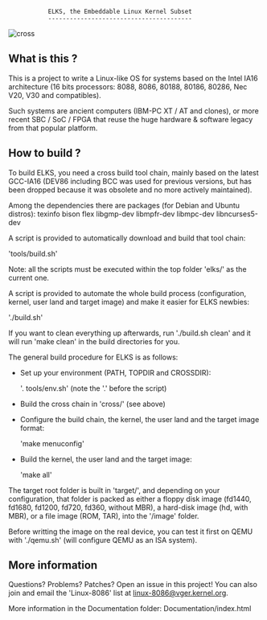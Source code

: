                ELKS, the Embeddable Linux Kernel Subset
               ----------------------------------------


![cross](https://github.com/elks-org/elks/workflows/cross/badge.svg)


What is this ?
--------------

This is a project to write a Linux-like OS for systems based on the Intel
IA16 architecture (16 bits processors: 8088, 8086, 80188, 80186, 80286,
Nec V20, V30 and compatibles).

Such systems are ancient computers (IBM-PC XT / AT and clones), or more
recent SBC / SoC / FPGA that reuse the huge hardware & software legacy
from that popular platform.


How to build ?
--------------

To build ELKS, you need a cross build tool chain, mainly based on the latest
GCC-IA16 (DEV86 including BCC was used for previous versions, but has been
dropped because it was obsolete and no more actively maintained).

Among the dependencies there are packages (for Debian and Ubuntu distros):
texinfo bison flex libgmp-dev libmpfr-dev libmpc-dev libncurses5-dev

A script is provided to automatically download and build that tool chain:

  'tools/build.sh'

Note: all the scripts must be executed within the top folder 'elks/' as the
current one.

A script is provided to automate the whole build process (configuration,
kernel, user land and target image) and make it easier for ELKS newbies:

  './build.sh'

If you want to clean everything up afterwards, run './build.sh clean'
and it will run 'make clean' in the build directories for you.

The general build procedure for ELKS is as follows:

* Set up your environment (PATH, TOPDIR and CROSSDIR):

  '. tools/env.sh' (note the '.' before the script)

* Build the cross chain in 'cross/' (see above)

* Configure the build chain, the kernel, the user land and the target image
  format:

  'make menuconfig'

* Build the kernel, the user land and the target image:

  'make all'

The target root folder is built in 'target/', and depending on your
configuration, that folder is packed as either a floppy disk image (fd1440,
fd1680, fd1200, fd720, fd360, without MBR), a hard-disk image (hd, with MBR),
or a file image (ROM, TAR), into the '/image' folder.

Before writting the image on the real device, you can test it first on QEMU
with './qemu.sh' (will configure QEMU as an ISA system).


More information
----------------

Questions? Problems? Patches? Open an issue in this project! You can also join
and email the 'Linux-8086' list at linux-8086@vger.kernel.org.

More information in the Documentation folder: Documentation/index.html
